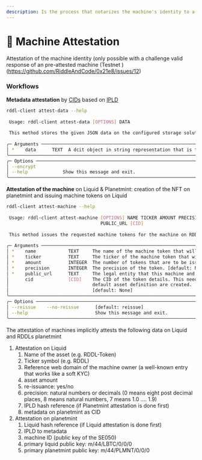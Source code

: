 ```yaml
---
description: Is the process that notarizes the machine's identity to a registry.
---
```


# 🧑 Machine Attestation

Attestation of the machine identity (only possible with a challenge valid response of an pre-attested machine (Testnet ) (https://github.com/RiddleAndCode/0x21e8/issues/12)

### Workflows

**Metadata attestation** by [CIDs](https://github.com/multiformats/cid) based on [IPLD](https://ipld.io/)

```bash
rddl-client attest-data --help
                                                                                                                                                                                                              
 Usage: rddl-client attest-data [OPTIONS] DATA                                                                                                                                                                
                                                                                                                                                                                                              
 This method stores the given JSON data on the configured storage solution and notarizes the resulting CID on RDDL, thereafter.                                                                               
                                                                                                                                                                                                              
╭─ Arguments ────────────────────────────────────────────────────────────────────────────────────────────────────────────────────────────────────────────────────────────────────────────────────────────────╮
│ *    data      TEXT  A dcit object in string representation that is to be stored on IPFS and attested on RDDL. [default: None] [required]                                                                  │
╰────────────────────────────────────────────────────────────────────────────────────────────────────────────────────────────────────────────────────────────────────────────────────────────────────────────╯
╭─ Options ──────────────────────────────────────────────────────────────────────────────────────────────────────────────────────────────────────────────────────────────────────────────────────────────────╮
│ --encrypt                                                                                                                                                                                                  │
│ --help             Show this message and exit.                                                                                                                                                             │
╰────────────────────────────────────────────────────────────────────────────────────────────────────────────────────────────────────────────────────────────────────────────────────────────────────────────╯
```

**Attestation of the machine** on Liquid & Planetmint: creation of the NFT on planetmint and issuing machine tokens on Liquid&#x20;

```bash
rddl-client attest-machine --help
                                                                                                                                                                                                              
 Usage: rddl-client attest-machine [OPTIONS] NAME TICKER AMOUNT PRECISION                                                                                                                                     
                                   PUBLIC_URL [CID]                                                                                                                                                           
                                                                                                                                                                                                              
 This method issues the requested machine tokens for the machine on RDDL and notarizes the machine and the issued tokens.                                                                                     
                                                                                                                                                                                                              
╭─ Arguments ────────────────────────────────────────────────────────────────────────────────────────────────────────────────────────────────────────────────────────────────────────────────────────────────╮
│ *    name            TEXT     The name of the machine token that will be issued. [default: None] [required]                                                                                                │
│ *    ticker          TEXT     The ticker of the machine token that will be issued. [default: None] [required]                                                                                              │
│ *    amount          INTEGER  The number of tokens that are to be issued. [default: None] [required]                                                                                                       │
│ *    precision       INTEGER  The precision of the token. [default: None] [required]                                                                                                                       │
│ *    public_url      TEXT     The legal entity that this machine and token are associated with. [default: None] [required]                                                                                 │
│      cid             [CID]    The CID of the token details. This needs to created and handled before calling this method. In case this is not defined, the IP geolocation and machine data as well as the  │
│                               default asset definition are created.                                                                                                                                        │
│                               [default: None]                                                                                                                                                              │
╰────────────────────────────────────────────────────────────────────────────────────────────────────────────────────────────────────────────────────────────────────────────────────────────────────────────╯
╭─ Options ──────────────────────────────────────────────────────────────────────────────────────────────────────────────────────────────────────────────────────────────────────────────────────────────────╮
│ --reissue    --no-reissue      [default: reissue]                                                                                                                                                          │
│ --help                         Show this message and exit.                                                                                                                                                 │
╰────────────────────────────────────────────────────────────────────────────────────────────────────────────────────────────────────────────────────────────────────────────────────────────────────────────╯
```

The attestation of machines implicitly attests the following data on Liquid and RDDLs planetmint

1. Attestation on Liquid
   1. Name of the asset (e.g. RDDL-Token)
   2. Ticker symbol (e.g. RDDL)
   3. Reference web domain of the machine owner (a well-known entry that works like a soft KYC)
   4. asset amount
   5. re-issuance: yes/no
   6. precision: natural numbers or decimals (0 means eight post decimal places, 8 means natural numbers, 7 means 1.0 …. 1.9)
   7. IPLD hash reference (if Planetmint attestation is done first)
   8. metadata on planetmint as CID
2. Attestation on planetmint
   1. Liquid hash reference (if Liquid attestation is done first)
   2. IPLD to metadata
   3. machine ID (public key of the SE050)
   4. primary liquid public key: m/44/LBTC/0/0/0
   5. primary planetmint public key: m/44/PLMNT/0/0/0
